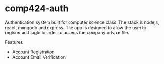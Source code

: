 # comp424-auth
Authentication system built for computer science class. The stack is nodejs, react, mongodb and express. The app is designed to allow the user to register and login in order to access the company private file.

Features:
* Account Registration
* Account Email Verification
